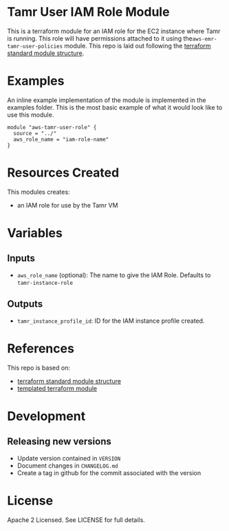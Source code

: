 # Tamr User IAM Role Module
This is a terraform module for an IAM role for the EC2 instance where Tamr is running. This role will have permissions attached to it using the`aws-emr-tamr-user-policies` module.
This repo is laid out following the [terraform standard module structure](https://www.terraform.io/docs/modules/index.html#standard-module-structure).

# Examples
An inline example implementation of the module is implemented in the examples folder.
This is the most basic example of what it would look like to use this module.

```
module "aws-tamr-user-role" {
  source = "../"
  aws_role_name = "iam-role-name"
}
```

# Resources Created
This modules creates:
* an IAM role for use by the Tamr VM

# Variables
## Inputs
* `aws_role_name` (optional): The name to give the IAM Role. Defaults to `tamr-instance-role`

## Outputs
* `tamr_instance_profile_id`: ID for the IAM instance profile created.

# References
This repo is based on:
* [terraform standard module structure](https://www.terraform.io/docs/modules/index.html#standard-module-structure)
* [templated terraform module](https://github.com/tmknom/template-terraform-module)

# Development
## Releasing new versions
* Update version contained in `VERSION`
* Document changes in `CHANGELOG.md`
* Create a tag in github for the commit associated with the version

# License
Apache 2 Licensed. See LICENSE for full details.
